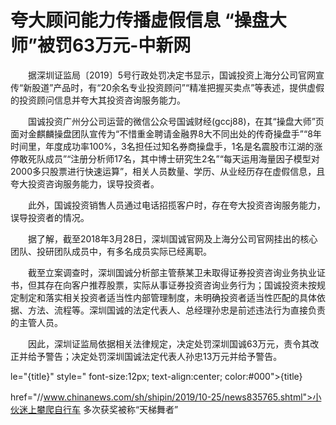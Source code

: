 # 夸大顾问能力传播虚假信息 “操盘大师”被罚63万元-中新网

　　据深圳证监局〔2019〕5号行政处罚决定书显示，国诚投资上海分公司官网宣传“新股道”产品时，有“20余名专业投资顾问”“精准把握买卖点”等表述，提供虚假的投资顾问信息并夸大其投资咨询服务能力。

　　国诚投资广州分公司运营的微信公众号国诚财经(gccj88)，在其“操盘大师”页面对金麒麟操盘团队宣传为“不惜重金聘请金融界8大不同出处的传奇操盘手”“8年时间里，年度成功率100%，3名担任过知名券商操盘手，1名是名震股市江湖的涨停敢死队成员”“注册分析师17名，其中博士研究生2名”“每天运用海量因子模型对2000多只股票进行快速运算”，相关人员数量、学历、从业经历存在虚假信息，且夸大投资咨询服务能力，误导投资者。

　　此外，国诚投资销售人员通过电话招揽客户时，存在夸大投资咨询服务能力，误导投资者的情况。

　　据了解，截至2018年3月28日，深圳国诚官网及上海分公司官网挂出的核心团队、投研团队成员中，有多名成员实际已经离职。

　　截至立案调查时，深圳国诚分析部主管蔡某卫未取得证券投资咨询业务执业证书，但其存在向客户推荐股票，实际从事证券投资咨询业务行为；国诚投资未按规定制定和落实相关投资者适当性内部管理制度，未明确投资者适当性匹配的具体依据、方法、流程等。深圳国诚的法定代表人、总经理孙忠是前述违法行为直接负责的主管人员。

　　因此，深圳证监局依据相关法律规定，决定处罚深圳国诚63万元，责令其改正并给予警告；决定处罚深圳国诚法定代表人孙忠13万元并给予警告。

le="{title}" style=" font-size:12px; text-align:center; color:#000">{title}

href="//www.chinanews.com/sh/shipin/2019/10-25/news835765.shtml">小伙迷上攀爬自行车 多次获奖被称“天梯舞者”
